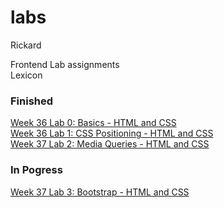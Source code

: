 # labs
Rickard

Frontend Lab assignments<br>
Lexicon

<h3>Finished</h3>

<a href="https://leck-lex.github.io/labs/00_week36_basics_html_css">Week 36 Lab 0: Basics - HTML and CSS<a>
<br>
<a href="https://leck-lex.github.io/labs/01_week36_css_positioning/">Week 36 Lab 1: CSS Positioning - HTML and CSS<a>
<br>
<a href="https://leck-lex.github.io/labs/02_week37_media_queries/">Week 37 Lab 2: Media Queries - HTML and CSS<a>

<h3>In Pogress</h3>

<a href="https://leck-lex.github.io/labs/03_week37_bootstrap/">Week 37 Lab 3: Bootstrap - HTML and CSS<a>

